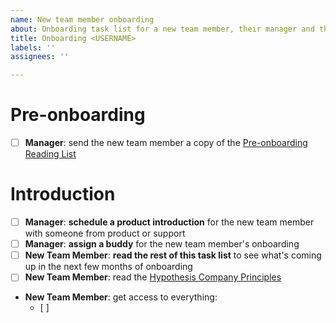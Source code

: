 ```yaml
---
name: New team member onboarding
about: Onboarding task list for a new team member, their manager and their buddy
title: Onboarding <USERNAME>
labels: ''
assignees: ''

---
```


# Pre-onboarding

- [ ] **Manager**: send the new team member a copy of the [Pre-onboarding Reading List](https://github.com/hypothesis/onboarding/blob/main/docs/reading_list.md)

# Introduction

- [ ] **Manager**: **schedule a product introduction** for the new team member with someone from product or support
- [ ] **Manager**: **assign a buddy** for the new team member's onboarding
- [ ] **New Team Member**: **read the rest of this task list** to see what's coming up in the next few months of onboarding
- [ ] **New Team Member**: read the [Hypothesis Company Principles](https://web.hypothes.is/principles/)
- **New Team Member**: get access to everything:
  - [ ] 
